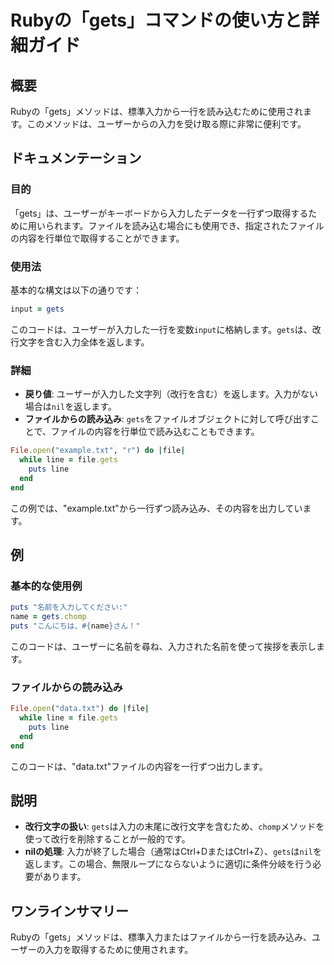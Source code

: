 <!--
Meta Description: # Rubyの「gets」コマンドの使い方と詳細ガイド ## 概要 Rubyの「gets」メソッドは、標準入力から一行を読み込むために使用されます。このメソッドは、ユーザーからの入力を受け取る際に非常に便利です。 ## ドキュメンテーション ### 目的 「gets」は、ユーザーがキーボードから入力...
Meta Keywords: gets, file, ruby, txt, line
-->

# Rubyの「gets」コマンドの使い方と詳細ガイド

## 概要
Rubyの「gets」メソッドは、標準入力から一行を読み込むために使用されます。このメソッドは、ユーザーからの入力を受け取る際に非常に便利です。

## ドキュメンテーション
### 目的
「gets」は、ユーザーがキーボードから入力したデータを一行ずつ取得するために用いられます。ファイルを読み込む場合にも使用でき、指定されたファイルの内容を行単位で取得することができます。

### 使用法
基本的な構文は以下の通りです：

```ruby
input = gets
```

このコードは、ユーザーが入力した一行を変数`input`に格納します。`gets`は、改行文字を含む入力全体を返します。

### 詳細
- **戻り値**: ユーザーが入力した文字列（改行を含む）を返します。入力がない場合は`nil`を返します。
- **ファイルからの読み込み**: `gets`をファイルオブジェクトに対して呼び出すことで、ファイルの内容を行単位で読み込むこともできます。

```ruby
File.open("example.txt", "r") do |file|
  while line = file.gets
    puts line
  end
end
```

この例では、"example.txt"から一行ずつ読み込み、その内容を出力しています。

## 例
### 基本的な使用例
```ruby
puts "名前を入力してください:"
name = gets.chomp
puts "こんにちは、#{name}さん！"
```
このコードは、ユーザーに名前を尋ね、入力された名前を使って挨拶を表示します。

### ファイルからの読み込み
```ruby
File.open("data.txt") do |file|
  while line = file.gets
    puts line
  end
end
```
このコードは、"data.txt"ファイルの内容を一行ずつ出力します。

## 説明
- **改行文字の扱い**: `gets`は入力の末尾に改行文字を含むため、`chomp`メソッドを使って改行を削除することが一般的です。
- **nilの処理**: 入力が終了した場合（通常はCtrl+DまたはCtrl+Z）、`gets`は`nil`を返します。この場合、無限ループにならないように適切に条件分岐を行う必要があります。

## ワンラインサマリー
Rubyの「gets」メソッドは、標準入力またはファイルから一行を読み込み、ユーザーの入力を取得するために使用されます。